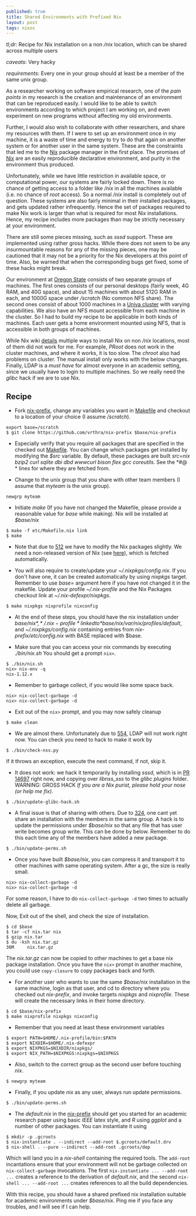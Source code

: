 ```yaml
---
published: true
title: Shared Environments with Prefixed Nix
layout: post
tags: nixos
---
```

*tl;dr*: Recipe for Nix installation on a non */nix* location, which can be shared across multiple users

*caveats*: Very hacky

*requirements*: Every one in your group should at least be a member of the same unix group.

As a researcher working on software empirical research, one of the *pain points* in my research is the creation and maintenance of an environment that can be reproduced easily. I would like to be able to switch environments according to which project I am working on, and even experiment on new programs without affecting my old environments.

Further, I would also wish to collaborate with other researchers, and share my resources with them. If I were to set up an environment once in my machine, it is a waste of time and energy to try to do that again on another system or for another user in the same system. These are the constraints that led me to the [Nix](https://nixos.org/nix/) package manager in the first place. The promises of [Nix](https://nixos.org/nix/) are an easily reproducible declarative environment, and purity in the environment thus produced.

Unfortunately, while we have little restriction in available space, or computational power, our systems are fairly locked down. There is no chance of getting access to a folder like */nix* in all the machines available (i.e. no chance of _root_ access). So a normal */nix* install is completely out of question. These systems are also fairly minimal in their installed packages, and gets updated rather infrequently. Hence the set of packages required to make Nix work is larger than what is required for most Nix installations. Hence, my recipe includes more packages than may be strictly necessary at your environment.

There are still some pieces missing, such as *sssd* support. These are implemented using rather gross hacks. While there does not seem to be any insurmountable reasons for any of the missing pieces, one may be cautioned that it may not be a priority for the Nix developers at this point of time. Also, be warned that when the corresponding bugs get fixed, some of these hacks might break.

Our environment at [Oregon State](http://eecs.oregonstate.edu/) consists of two separate groups of machines. The first ones consists of our personal desktops (fairly week, 4G RAM, and 40G space), and about 15 machines with about 512G RAM in each, and 1000G space under */scratch* (No common NFS share). The second ones consist of about 1000 machines in a [Univa cluster](http://engineering.oregonstate.edu/computing/cluster/using.html) with varying capabilities. We also have an NFS mount accessible from each machine in the cluster. So I had to build my recipe to be applicable in both kinds of machines. Each user gets a home environment mounted using NFS, that is accessible in both groups of machines.

While Nix wiki [details](https://nixos.org/wiki/How_to_install_nix_in_home_%28on_another_distribution%29) multiple ways to install Nix on non */nix* locations, most of them did not work for me. For example, *PRoot* does not work in the cluster machines, and where it works, it is too slow. The *chroot* also had problems on cluster. The manual install only works with the below changes. Finally, LDAP is a *must have* for almost everyone in an academic setting, since we usually have to login to multiple machines. So we really need the *glibc* hack if we are to use Nix.

## Recipe

* Fork [nix-prefix](https://github.com/vrthra/nix-prefix), change any variables you want in [Makefile](https://github.com/vrthra/nix-prefix/blob/master/Makefile) and checkout to a location of your choice (I assume */scratch*).

```
export base=/scratch
$ git clone https://github.com/vrthra/nix-prefix $base/nix-prefix
```

* Especially verify that you require all packages that are specified in the checked out [Makefile](https://github.com/vrthra/nix-prefix/blob/master/Makefile). You can change which packages get installed by modifying the *$src* variable. By default, these packages are built
*src=nix bzip2 curl sqlite dbi dbd wwwcurl bison flex gcc coreutils*. See the *#@ * lines for where they are fetched from.

* Change to the unix group that you share with other team members (I assume that *myteam* is the unix group).

```
newgrp myteam
```

* Initiate *make* (If you have not changed the Makefile, please provide a reasonable value for *base* while making). Nix will be installed at *$base/nix*

```
$ make -f etc/Makefile.nix link
$ make
```

* Note that due to [512](https://github.com/NixOS/nix/issues/512) we have to modify the Nix packages slightly. We need a non-released version of Nix (see [here](https://github.com/vrthra/nix-prefix/blob/master/etc/non-nix.patch)), which is fetched automatically.

* You will also require to create/update your *~/.nixpkgs/config.nix*. If you don't have one, it can be created automatically by using *nixpkgs* target. Remember to use *base=* argument here if you have not changed it in the makefile. Update your profile *~/.nix-profile* and the Nix Packages checkout link at *~/.nix-defexpr/nixpkgs*.

```
$ make nixpkgs nixprofile nixconfig
```

* At the end of these steps, you should have the nix installation under *$base/nix*, *~/.nix-profile* linked to *$base/nix/var/nix/profiles/default*, and *~/.nixpkgs/config.nix* containing entries from *nix-prefix/etc/config.nix* with BASE replaced with $base.

* Make sure that you can access your nix commands by executing *./bin/nix.sh* You should get a prompt `nix>`.

```
$ ./bin/nix.sh
nix> nix-env -q
nix-1.12.x
```
* Remember to garbage collect, if you would like some space back.

```
nix> nix-collect-garbage -d
nix> nix-collect-garbage -d
```

* Exit out of the `nix>` prompt, and you may now safely cleanup

```
$ make clean
```

* We are almost there. Unfortunately due to [554](https://github.com/NixOS/nix/issues/554), LDAP will not work right now. You can check you need to hack to make it work by

```
$ ./bin/check-nss.py
```

If it throws an exception, execute the next command, if not, skip it.

* It does not work: we hack it temporarily by installing *sssd*, which is in [PR 14697](https://github.com/NixOS/nixpkgs/pull/14697) right now, and copying over *libnss_sss* to the *glibc plugins* folder. WARNING: GROSS HACK  _If you are a Nix purist, please hold your nose (or help me fix)_.

```
$ ./bin/update-glibc-hack.sh
```

* A final issue is that of sharing with others. Due to [324](https://github.com/NixOS/nix/issues/324), one cant yet share an installation with the members in the same group. A hack is to update the permissions under *$base/nix* so that any file that has user write becomes group write. This can be done by below. Remember to do this each time any of the members have added a new package.

```
$ ./bin/update-perms.sh
```

* Once you have built *$base/nix*, you can compress it and transport it to other machines with same operating system. After a gc, the size is really small.

```
nix> nix-collect-garbage -d
nix> nix-collect-garbage -d
```
For some reason, I have to do `nix-collect-garbage -d` two times to actually delete all garbage.

Now, Exit out of the shell, and check the size of installation.

```
$ cd $base
$ tar -cf nix.tar nix
$ gzip nix.tar
$ du -ksh nix.tar.gz
36M     nix.tar.gz
```

The *nix.tar.gz* can now be copied to other machines to get a base nix package installation. Once you have the `nix>` prompt in another machine, you could use `copy-closure` to copy packages back and forth.

* For another user who wants to use the same *$base/nix* installation in the same machine, login as that user, and cd to directory where you checked out *nix-prefix*, and invoke targets *nixpkgs* and *nixprofile*. These will create the necessary links in their home directory.

```
$ cd $base/nix-prefix
$ make nixprofile nixpkgs nixconfig
```

* Remember that you need at least these environment variables

```
$ export PATH=$HOME/.nix-profile/bin:$PATH
$ export NIXDIR=$HOME/.nix-defexpr
$ export NIXPKGS=$NIXDIR/nixpkgs/
$ export NIX_PATH=$NIXPKGS:nixpkgs=$NIXPKGS
```

* Also, switch to the correct group as the second user before touching *nix*.

```
$ newgrp myteam
```

* Finally, if you update *nix* as any user, always run update permissions.

```
$ ./bin/update-perms.sh
```


* The *default.nix* in the [nix-prefix](https://github.com/vrthra/nix-prefix) should get you started for an academic research paper using basic *IEEE* latex style, and *R* using *ggplot* and a number of other packages. You can instantiate it using

```
$ mkdir -p .gcroots
$ nix-instantiate . --indirect --add-root $.gcroots/default.drv
$ nix-shell . --pure --indirect --add-root .gcroots/dep
```

Which will land you in a *nix-shell* containing the required tools. The `add-root` incantations ensure that your environment will not be garbage collected on `nix-collect-garbage` invocations. The first `nix-instantiate ... --add-root ...` creates a reference to the derivation of *default.nix*, and the second `nix-shell ... --add-root ...` creates references to all the build dependencies.

With this recipe, you should have a shared prefixed nix installation suitable for academic environments under *$base/nix*. Ping me if you face any troubles, and I will see if I can help.
